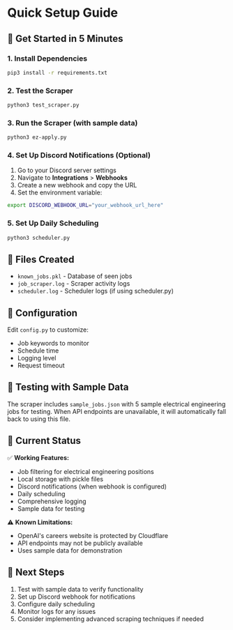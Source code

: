 # Quick Setup Guide

## 🚀 Get Started in 5 Minutes

### 1. Install Dependencies
```bash
pip3 install -r requirements.txt
```

### 2. Test the Scraper
```bash
python3 test_scraper.py
```

### 3. Run the Scraper (with sample data)
```bash
python3 ez-apply.py
```

### 4. Set Up Discord Notifications (Optional)
1. Go to your Discord server settings
2. Navigate to **Integrations** > **Webhooks**
3. Create a new webhook and copy the URL
4. Set the environment variable:
```bash
export DISCORD_WEBHOOK_URL="your_webhook_url_here"
```

### 5. Set Up Daily Scheduling
```bash
python3 scheduler.py
```

## 📁 Files Created
- `known_jobs.pkl` - Database of seen jobs
- `job_scraper.log` - Scraper activity logs
- `scheduler.log` - Scheduler logs (if using scheduler.py)

## 🔧 Configuration
Edit `config.py` to customize:
- Job keywords to monitor
- Schedule time
- Logging level
- Request timeout

## 🧪 Testing with Sample Data
The scraper includes `sample_jobs.json` with 5 sample electrical engineering jobs for testing. When API endpoints are unavailable, it will automatically fall back to using this file.

## 📝 Current Status
✅ **Working Features:**
- Job filtering for electrical engineering positions
- Local storage with pickle files
- Discord notifications (when webhook is configured)
- Daily scheduling
- Comprehensive logging
- Sample data for testing

⚠️ **Known Limitations:**
- OpenAI's careers website is protected by Cloudflare
- API endpoints may not be publicly available
- Uses sample data for demonstration

## 🎯 Next Steps
1. Test with sample data to verify functionality
2. Set up Discord webhook for notifications
3. Configure daily scheduling
4. Monitor logs for any issues
5. Consider implementing advanced scraping techniques if needed
